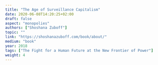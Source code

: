 ```yaml
---
title: "The Age of Surveillance Capitalism"
date: 2020-06-08T14:20:25+02:00
draft: false
aspect: "monopolies"
authors: ["Shoshana Zuboff"]
topic: ""
link: "https://shoshanazuboff.com/book/about/"
medium: "book"
year: 2018
tags: ["The Fight for a Human Future at the New Frontier of Power"]
weight: 4
---
```

